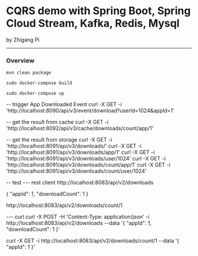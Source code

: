 # CQRS demo with Spring Boot, Spring Cloud Stream, Kafka, Redis, Mysql
by Zhigang Pi

---

### Overview

```
mvn clean package

sudo docker-compose build

sudo docker-compose up
```

-- trigger App Downloaded Event
curl -X GET -i 'http://localhost:8090/api/v3/event/download?userId=1024&appId=1'

-- get the result from cache
curl -X GET -i 'http://localhost:8092/api/v3/cache/downloads/count/app/1'


-- get the result from storage
curl -X GET -i 'http://localhost:8091/api/v3/downloads/'
curl -X GET -i 'http://localhost:8091/api/v3/downloads/app/1'
curl -X GET -i 'http://localhost:8091/api/v3/downloads/user/1024'
curl -X GET -i 'http://localhost:8091/api/v3/downloads/count/app/1'
curl -X GET -i 'http://localhost:8091/api/v3/downloads/count/user/1024'



-- test
--- rest client 
http://localhost:8083/api/v2/downloads

{
  "appId": 1,
  "downloadCount": 1
}

http://localhost:8083/api/v2/downloads/count/1


--- curl
curl -X POST -H 'Content-Type: application/json' -i http://localhost:8083/api/v2/downloads --data '{
  "appId": 1,
  "downloadCount": 1
}'

curl -X GET -i http://localhost:8083/api/v2/downloads/count/1 --data '{
  "appId": 1
}'